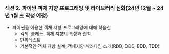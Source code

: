 ### 섹션 2. 파이썬 객체 지향 프로그래밍 및 라이브러리 심화(24년 12월 ~ 24년 1월 초 작성 예정)

- 파이썬을 이용한 객체 지향 프로그래밍에 대해 학습한
    - 객체, 클래스, 객체 지향의 특성과 원착
    - 단위테스트
    - 기본적인 객체 지향 설계, 객체지향 패러다임 소개(RDD, DDD, BDD, TDD)